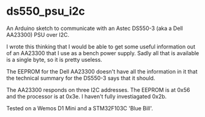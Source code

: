 # ds550_psu_i2c
An Arduino sketch to communicate with an Astec DS550-3 (aka a Dell AA23300) PSU over I2C.

I wrote this thinking that I would be able to get some useful information out of an AA23300
that I use as a bench power supply. Sadly all that is available is a single byte, so it is 
pretty useless.

The EEPROM for the Dell AA23300 doesn't have all the information in it that the technical 
summary for the DS550-3 says that it should.

The AA23300 responds on three I2C addresses. The EEPROM is at 0x56 and the processor is at
0x3e. I haven't fully investiagated 0x2b.

Tested on a Wemos D1 Mini and a STM32F103C 'Blue Bill'.
